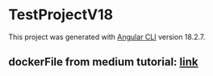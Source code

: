 # TestProjectV18

This project was generated with [Angular CLI](https://github.com/angular/angular-cli) version 18.2.7.

## dockerFile from medium tutorial: [link](https://iamarshrx.medium.com/dockerizing-an-angular-18-application-with-node-js-21-a-step-by-step-guide-b1c6df5848b9)
